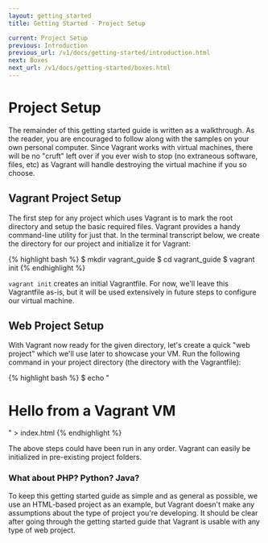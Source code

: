 ```yaml
---
layout: getting_started
title: Getting Started - Project Setup

current: Project Setup
previous: Introduction
previous_url: /v1/docs/getting-started/introduction.html
next: Boxes
next_url: /v1/docs/getting-started/boxes.html
---
```

# Project Setup

The remainder of this getting started guide is written as a walkthrough.
As the reader, you are encouraged to follow along with the samples on your own
personal computer. Since Vagrant works with virtual machines, there will be no
"cruft" left over if you ever wish to stop (no extraneous software, files, etc)
as Vagrant will handle destroying the virtual machine if you so choose.

## Vagrant Project Setup

The first step for any project which uses Vagrant is to mark the root directory
and setup the basic required files. Vagrant provides a handy command-line utility
for just that. In the terminal transcript below, we create the directory for our
project and initialize it for Vagrant:

{% highlight bash %}
$ mkdir vagrant_guide
$ cd vagrant_guide
$ vagrant init
{% endhighlight %}

`vagrant init` creates an initial Vagrantfile. For now, we'll leave this Vagrantfile
as-is, but it will be used extensively in future steps to configure our virtual
machine.

## Web Project Setup

With Vagrant now ready for the given directory, let's create a quick "web project"
which we'll use later to showcase your VM. Run the following command in your
project directory (the directory with the Vagrantfile):

{% highlight bash %}
$ echo "<h1>Hello from a Vagrant VM</h1>" > index.html
{% endhighlight %}

The above steps could have been run in any order. Vagrant can easily be initialized
in pre-existing project folders.

<div class="alert alert-block alert-notice">
  <h3>What about PHP? Python? Java?</h3>
  <p>
    To keep this getting started guide as simple and as general as possible,
    we use an HTML-based project as an example, but Vagrant doesn't make
    any assumptions about the type of project you're developing. It should
    be clear after going through the getting started guide that Vagrant is
    usable with any type of web project.
  </p>
</div>
